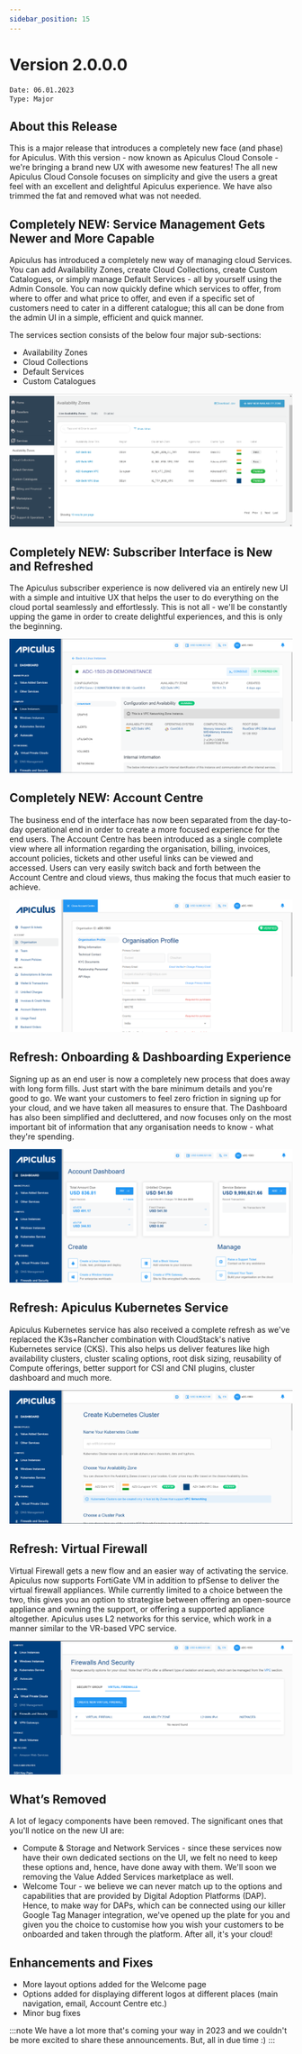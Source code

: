```yaml
---
sidebar_position: 15
---
```

# Version 2.0.0.0
```
Date: 06.01.2023
Type: Major
```

## About this Release

This is a major release that introduces a completely new face (and phase) for Apiculus. With this version - now known as Apiculus Cloud Console - we're bringing a brand new UX with awesome new features! The all new Apiculus Cloud Console focuses on simplicity and give the users a great feel with an excellent and delightful Apiculus experience. We have also trimmed the fat and removed what was not needed.

## Completely NEW: Service Management Gets Newer and More Capable

Apiculus has introduced a completely new way of managing cloud Services. You can add Availability Zones, create Cloud Collections, create Custom Catalogues, or simply manage Default Services - all by yourself using the Admin Console. You can now quickly define which services to offer, from where to offer and what price to offer, and even if a specific set of customers need to cater in a different catalogue; this all can be done from the admin UI in a simple, efficient and quick manner.

The services section consists of the below four major sub-sections:

- Availability Zones
- Cloud Collections
- Default Services
- Custom Catalogues

![Screenshot_20230102_131409](img/20001.png)

## Completely NEW: Subscriber Interface is New and Refreshed

The Apiculus subscriber experience is now delivered via an entirely new UI with a simple and intuitive UX that helps the user to do everything on the cloud portal seamlessly and effortlessly. This is not all - we'll be constantly upping the game in order to create delightful experiences, and this is only the beginning.

![Screenshot_20230102_133324](img/20002.png)

## Completely NEW: Account Centre

The business end of the interface has now been separated from the day-to-day operational end in order to create a more focused experience for the end users. The Account Centre has been introduced as a single complete view where all information regarding the organisation, billing, invoices, account policies, tickets and other useful links can be viewed and accessed. Users can very easily switch back and forth between the Account Centre and cloud views, thus making the focus that much easier to achieve.

![Screenshot_20230102_131828](img/20003.png)

## Refresh: Onboarding & Dashboarding Experience

Signing up as an end user is now a completely new process that does away with long form fills. Just start with the bare minimum details and you're good to go. We want your customers to feel zero friction in signing up for your cloud, and we have taken all measures to ensure that. The Dashboard has also been simplified and decluttered, and now focuses only on the most important bit of information that any organisation needs to know - what they're spending.

![Screenshot_20230102_133411](img/20004.png)

## Refresh: Apiculus Kubernetes Service

Apiculus Kubernetes service has also received a complete refresh as we've replaced the K3s+Rancher combination with CloudStack's native Kubernetes service (CKS). This also helps us deliver features like high availability clusters, cluster scaling options, root disk sizing, reusability of Compute offerings, better support for CSI and CNI plugins, cluster dashboard and much more.

![Screenshot_20230102_133913](img/20005.png)

## Refresh: Virtual Firewall

Virtual Firewall gets a new flow and an easier way of activating the service. Apiculus now supports FortiGate VM in addition to pfSense to deliver the virtual firewall appliances. While currently limited to a choice between the two, this gives you an option to strategise between offering an open-source appliance and owning the support, or offering a supported appliance altogether. Apiculus uses L2 networks for this service, which work in a manner similar to the VR-based VPC service.

![Screenshot_20230102_135319](img/20006.png)

## What’s Removed

A lot of legacy components have been removed. The significant ones that you'll notice on the new UI are:

- Compute & Storage and Network Services - since these services now have their own dedicated sections on the UI, we felt no need to keep these options and, hence, have done away with them. We'll soon we removing the Value Added Services marketplace as well.
- Welcome Tour - we believe we can never match up to the options and capabilities that are provided by Digital Adoption Platforms (DAP). Hence, to make way for DAPs, which can be connected using our killer Google Tag Manager integration, we've opened up the plate for you and given you the choice to customise how you wish your customers to be onboarded and taken through the platform. After all, it's your cloud!

## Enhancements and Fixes

- More layout options added for the Welcome page
- Options added for displaying different logos at different places (main navigation, email, Account Centre etc.)
- Minor bug fixes

:::note
We have a lot more that's coming your way in 2023 and we couldn't be more excited to share these announcements. But, all in due time :)
:::





